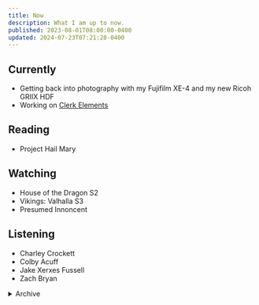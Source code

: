```yaml
---
title: Now
description: What I am up to now.
published: 2023-08-01T08:00:00-0400
updated: 2024-07-23T07:21:28-0400
---
```


## Currently

- Getting back into photography with my Fujifilm XE-4 and my new Ricoh GRIIX HDF
- Working on [Clerk Elements](https://clerk.com/docs/elements/overview)

## Reading

- Project Hail Mary

## Watching

- House of the Dragon S2
- Vikings: Valhalla S3
- Presumed Innoncent

## Listening

- Charley Crockett
- Colby Acuff
- Jake Xerxes Fussell
- Zach Bryan

<details>
<summary>Archive</summary>

- Learned to type again on my new Corne 42 LP Keyboard
- Watched The Bear S3
- Attended Figma Config 2024
- Watched Your Honor
- Watched Sugar season 1
- Watched Fallout season 1
- Watched Mare of Easttown
- Watched American Rust season 1 & 2
- Watched Manhunt season 1

</details>
